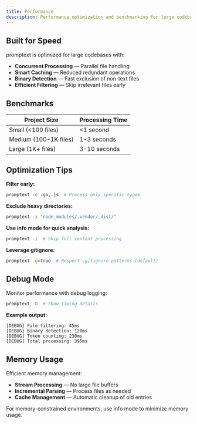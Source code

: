 ```yaml
---
title: Performance
description: Performance optimization and benchmarking for large codebases
---
```


## Built for Speed

promptext is optimized for large codebases with:

- **Concurrent Processing** — Parallel file handling
- **Smart Caching** — Reduced redundant operations  
- **Binary Detection** — Fast exclusion of non-text files
- **Efficient Filtering** — Skip irrelevant files early

## Benchmarks

| Project Size | Processing Time |
|--------------|-----------------|
| Small (&lt;100 files) | &lt;1 second |
| Medium (100-1K files) | 1-3 seconds |
| Large (1K+ files) | 3-10 seconds |

## Optimization Tips

**Filter early:**
```bash
promptext -e .go,.js  # Process only specific types
```

**Exclude heavy directories:**
```bash
promptext -x "node_modules/,vendor/,dist/"
```

**Use info mode for quick analysis:**
```bash
promptext -i  # Skip full content processing
```

**Leverage gitignore:**
```bash
promptext -g=true  # Respect .gitignore patterns (default)
```

## Debug Mode

Monitor performance with debug logging:

```bash
promptext -D  # Show timing details
```

**Example output:**
```
[DEBUG] File filtering: 45ms
[DEBUG] Binary detection: 120ms  
[DEBUG] Token counting: 230ms
[DEBUG] Total processing: 395ms
```

## Memory Usage

Efficient memory management:
- **Stream Processing** — No large file buffers
- **Incremental Parsing** — Process files as needed
- **Cache Management** — Automatic cleanup of old entries

For memory-constrained environments, use info mode to minimize memory usage.
